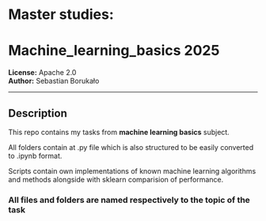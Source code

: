 ﻿# Master studies:
# Machine_learning_basics 2025

**License:** Apache 2.0  
**Author:** Sebastian Borukało  

---

##  Description

This repo contains my tasks from **machine learning basics** subject. 

All folders contain at .py file which is also structured to be easily converted to .ipynb format.

Scripts contain own implementations of known machine learning algorithms and methods alongside with sklearn comparision of performance.


### All files and folders are named respectively to the topic of the task
